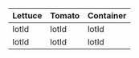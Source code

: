 Lettuce  |  Tomato   |   Container
-------- |  -------  |   ---------
lotId    |   lotId   |   lotId
lotId    |   lotId   |   lotId
